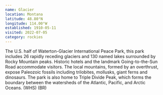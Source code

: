 ```yaml
---
name: Glacier
location: Montana
latitude: 48.80°N
longitude: 114.00°W
established: 1910-05-11
visited: 2022-07-05
category: rockies
---
```


The U.S. half of Waterton-Glacier International Peace Park, this park includes 26 rapidly receding glaciers and 130 named lakes surrounded by Rocky Mountain peaks. Historic hotels and the landmark Going-to-the-Sun Road accommodate visitors. The local mountains, formed by an overthrust, expose Paleozoic fossils including trilobites, mollusks, giant ferns and dinosaurs. The park is also home to Triple Divide Peak, which forms the boundary between the watersheds of the Atlantic, Pacific, and Arctic Oceans. (WHS) (BR)

